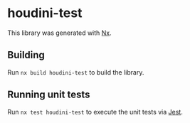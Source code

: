 # houdini-test

This library was generated with [Nx](https://nx.dev).

## Building

Run `nx build houdini-test` to build the library.

## Running unit tests

Run `nx test houdini-test` to execute the unit tests via [Jest](https://jestjs.io).
